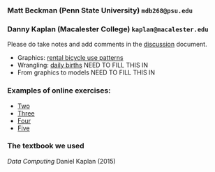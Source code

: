 ### Matt Beckman (Penn State University) `mdb268@psu.edu`
### Danny Kaplan (Macalester College) `kaplan@macalester.edu`

Please do take notes and add comments in the [discussion](https://docs.google.com/document/d/1wu2ss-dHsF3y18K59zxwKATe87DnJnGOE49_U1nCbfw/edit?usp=sharing) document.

* Graphics: [rental bicycle use patterns](https://dtkaplan.shinyapps.io/Bicycle_rentals/)
* Wrangling: [daily births]() NEED TO FILL THIS IN
* From graphics to models NEED TO FILL THIS IN

### Examples of online exercises:

- [Two](https://dtkaplan.shinyapps.io/chapter-02-collection5/)
- [Three](https://dtkaplan.shinyapps.io/Chapter-03-collection/)
- [Four]()
- [Five]()



### The textbook we used

*Data Computing* Daniel Kaplan (2015)